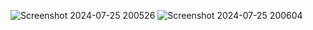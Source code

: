 ![Screenshot 2024-07-25 200526](https://github.com/user-attachments/assets/0f9f573c-c73f-4dc4-989c-bd35770dacdf)
![Screenshot 2024-07-25 200604](https://github.com/user-attachments/assets/c2907e76-d8b6-4b6e-9340-6e78503f9889)
